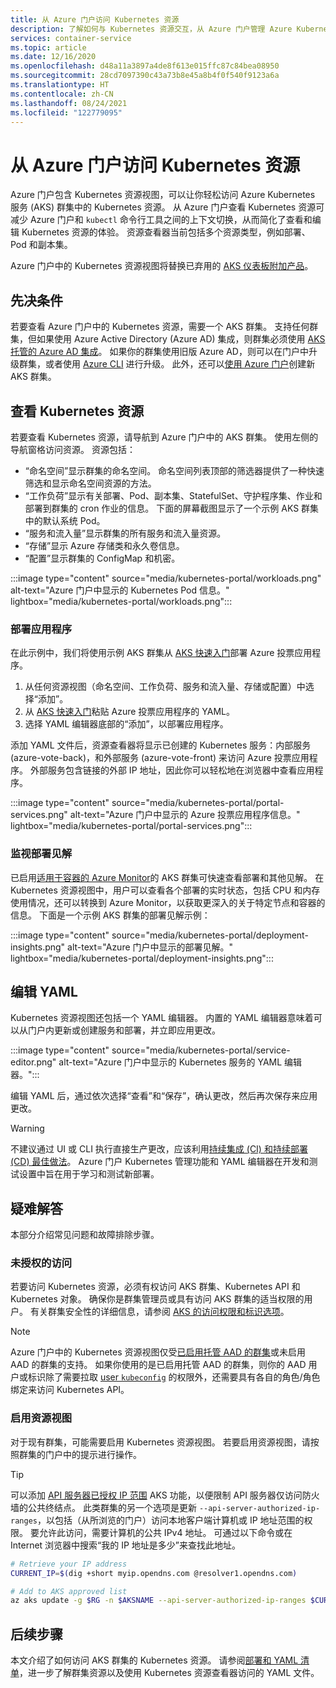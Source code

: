 ```yaml
---
title: 从 Azure 门户访问 Kubernetes 资源
description: 了解如何与 Kubernetes 资源交互，从 Azure 门户管理 Azure Kubernetes 服务 (AKS) 群集。
services: container-service
ms.topic: article
ms.date: 12/16/2020
ms.openlocfilehash: d48a11a3897a4de8f613e015ffc87c84bea08950
ms.sourcegitcommit: 28cd7097390c43a73b8e45a8b4f0f540f9123a6a
ms.translationtype: HT
ms.contentlocale: zh-CN
ms.lasthandoff: 08/24/2021
ms.locfileid: "122779095"
---
```

# <a name="access-kubernetes-resources-from-the-azure-portal"></a>从 Azure 门户访问 Kubernetes 资源

Azure 门户包含 Kubernetes 资源视图，可以让你轻松访问 Azure Kubernetes 服务 (AKS) 群集中的 Kubernetes 资源。 从 Azure 门户查看 Kubernetes 资源可减少 Azure 门户和 `kubectl` 命令行工具之间的上下文切换，从而简化了查看和编辑 Kubernetes 资源的体验。 资源查看器当前包括多个资源类型，例如部署、Pod 和副本集。

Azure 门户中的 Kubernetes 资源视图将替换已弃用的 [AKS 仪表板附加产品][kubernetes-dashboard]。

## <a name="prerequisites"></a>先决条件

若要查看 Azure 门户中的 Kubernetes 资源，需要一个 AKS 群集。 支持任何群集，但如果使用 Azure Active Directory (Azure AD) 集成，则群集必须使用 [AKS 托管的 Azure AD 集成][aks-managed-aad]。 如果你的群集使用旧版 Azure AD，则可以在门户中升级群集，或者使用 [Azure CLI][cli-aad-upgrade] 进行升级。 此外，还可以[使用 Azure 门户][portal-cluster]创建新 AKS 群集。

## <a name="view-kubernetes-resources"></a>查看 Kubernetes 资源

若要查看 Kubernetes 资源，请导航到 Azure 门户中的 AKS 群集。 使用左侧的导航窗格访问资源。 资源包括：

- “命名空间”显示群集的命名空间。 命名空间列表顶部的筛选器提供了一种快速筛选和显示命名空间资源的方法。
- “工作负荷”显示有关部署、Pod、副本集、StatefulSet、守护程序集、作业和部署到群集的 cron 作业的信息。 下面的屏幕截图显示了一个示例 AKS 群集中的默认系统 Pod。
- “服务和流入量”显示群集的所有服务和流入量资源。
- “存储”显示 Azure 存储类和永久卷信息。
- “配置”显示群集的 ConfigMap 和机密。

:::image type="content" source="media/kubernetes-portal/workloads.png" alt-text="Azure 门户中显示的 Kubernetes Pod 信息。" lightbox="media/kubernetes-portal/workloads.png":::

### <a name="deploy-an-application"></a>部署应用程序

在此示例中，我们将使用示例 AKS 群集从 [AKS 快速入门][portal-quickstart]部署 Azure 投票应用程序。

1. 从任何资源视图（命名空间、工作负荷、服务和流入量、存储或配置）中选择“添加”。
1. 从 [AKS 快速入门][portal-quickstart]粘贴 Azure 投票应用程序的 YAML。
1. 选择 YAML 编辑器底部的“添加”，以部署应用程序。 

添加 YAML 文件后，资源查看器将显示已创建的 Kubernetes 服务：内部服务 (azure-vote-back)，和外部服务 (azure-vote-front) 来访问 Azure 投票应用程序。 外部服务包含链接的外部 IP 地址，因此你可以轻松地在浏览器中查看应用程序。

:::image type="content" source="media/kubernetes-portal/portal-services.png" alt-text="Azure 门户中显示的 Azure 投票应用程序信息。" lightbox="media/kubernetes-portal/portal-services.png":::

### <a name="monitor-deployment-insights"></a>监视部署见解

已启用[适用于容器的 Azure Monitor][enable-monitor]的 AKS 群集可快速查看部署和其他见解。 在 Kubernetes 资源视图中，用户可以查看各个部署的实时状态，包括 CPU 和内存使用情况，还可以转换到 Azure Monitor，以获取更深入的关于特定节点和容器的信息。 下面是一个示例 AKS 群集的部署见解示例：

:::image type="content" source="media/kubernetes-portal/deployment-insights.png" alt-text="Azure 门户中显示的部署见解。" lightbox="media/kubernetes-portal/deployment-insights.png":::

## <a name="edit-yaml"></a>编辑 YAML

Kubernetes 资源视图还包括一个 YAML 编辑器。 内置的 YAML 编辑器意味着可以从门户内更新或创建服务和部署，并立即应用更改。

:::image type="content" source="media/kubernetes-portal/service-editor.png" alt-text="Azure 门户中显示的 Kubernetes 服务的 YAML 编辑器。":::

编辑 YAML 后，通过依次选择“查看”和“保存”，确认更改，然后再次保存来应用更改。

>[!WARNING]
> 不建议通过 UI 或 CLI 执行直接生产更改，应该利用[持续集成 (CI) 和持续部署 (CD) 最佳做法](kubernetes-action.md)。 Azure 门户 Kubernetes 管理功能和 YAML 编辑器在开发和测试设置中旨在用于学习和测试新部署。

## <a name="troubleshooting"></a>疑难解答

本部分介绍常见问题和故障排除步骤。

### <a name="unauthorized-access"></a>未授权的访问

若要访问 Kubernetes 资源，必须有权访问 AKS 群集、Kubernetes API 和 Kubernetes 对象。 确保你是群集管理员或具有访问 AKS 群集的适当权限的用户。 有关群集安全性的详细信息，请参阅 [AKS 的访问权限和标识选项][concepts-identity]。

>[!NOTE]
> Azure 门户中的 Kubernetes 资源视图仅受[已启用托管 AAD 的群集](managed-aad.md)或未启用 AAD 的群集的支持。 如果你使用的是已启用托管 AAD 的群集，则你的 AAD 用户或标识除了需要拉取 [user `kubeconfig`](control-kubeconfig-access.md) 的权限外，还需要具有各自的角色/角色绑定来访问 Kubernetes API。

### <a name="enable-resource-view"></a>启用资源视图

对于现有群集，可能需要启用 Kubernetes 资源视图。 若要启用资源视图，请按照群集的门户中的提示进行操作。

> [!TIP]
> 可以添加 [API 服务器已授权 IP 范围](api-server-authorized-ip-ranges.md) AKS 功能，以便限制 API 服务器仅访问防火墙的公共终结点。 此类群集的另一个选项是更新 `--api-server-authorized-ip-ranges`，以包括（从所浏览的门户）访问本地客户端计算机或 IP 地址范围的权限。 要允许此访问，需要计算机的公共 IPv4 地址。 可通过以下命令或在 Internet 浏览器中搜索“我的 IP 地址是多少”来查找此地址。
```bash
# Retrieve your IP address
CURRENT_IP=$(dig +short myip.opendns.com @resolver1.opendns.com)

# Add to AKS approved list
az aks update -g $RG -n $AKSNAME --api-server-authorized-ip-ranges $CURRENT_IP/32

```

## <a name="next-steps"></a>后续步骤

本文介绍了如何访问 AKS 群集的 Kubernetes 资源。 请参阅[部署和 YAML 清单][deployments]，进一步了解群集资源以及使用 Kubernetes 资源查看器访问的 YAML 文件。

<!-- LINKS - internal -->
[kubernetes-dashboard]: kubernetes-dashboard.md
[concepts-identity]: concepts-identity.md
[portal-quickstart]: kubernetes-walkthrough-portal.md#run-the-application
[deployments]: concepts-clusters-workloads.md#deployments-and-yaml-manifests
[aks-managed-aad]: managed-aad.md
[cli-aad-upgrade]: managed-aad.md#upgrading-to-aks-managed-azure-ad-integration
[enable-monitor]: ../azure-monitor/containers/container-insights-enable-existing-clusters.md
[portal-cluster]: kubernetes-walkthrough-portal.md
